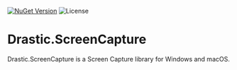 [![NuGet Version](https://img.shields.io/nuget/v/Drastic.ScreenCapture.svg)](https://www.nuget.org/packages/Drastic.ScreenCapture/) ![License](https://img.shields.io/badge/License-MIT-blue.svg)

# Drastic.ScreenCapture

Drastic.ScreenCapture is a Screen Capture library for Windows and macOS.